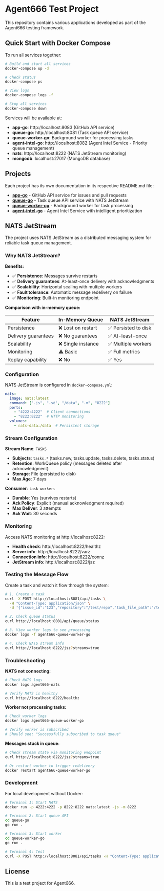 # Agent666 Test Project

This repository contains various applications developed as part of the Agent666 testing framework.

## Quick Start with Docker Compose

To run all services together:

```bash
# Build and start all services
docker-compose up -d

# Check status
docker-compose ps

# View logs
docker-compose logs -f

# Stop all services
docker-compose down
```

Services will be available at:
- **app-go**: http://localhost:8083 (GitHub API service)
- **queue-go**: http://localhost:8081 (Task queue API service)
- **queue-worker-go**: Background worker for processing tasks
- **agent-intel-go**: http://localhost:8082 (Agent Intel Service - Priority queue management)
- **nats**: http://localhost:8222 (NATS JetStream monitoring)
- **mongodb**: localhost:27017 (MongoDB database)

## Projects

Each project has its own documentation in its respective README.md file:

- **[app-go](./app-go/README.md)** - GitHub API service for issues and pull requests
- **[queue-go](./queue-go/README.md)** - Task queue API service with NATS JetStream
- **[queue-worker-go](./queue-worker-go/README.md)** - Background worker for task processing
- **[agent-intel-go](./agent-intel-go/README.md)** - Agent Intel Service with intelligent prioritization

## NATS JetStream

The project uses NATS JetStream as a distributed messaging system for reliable task queue management.

### Why NATS JetStream?

**Benefits:**
- ✅ **Persistence**: Messages survive restarts
- ✅ **Delivery guarantees**: At-least-once delivery with acknowledgments
- ✅ **Scalability**: Horizontal scaling with multiple workers
- ✅ **Fault tolerance**: Automatic message redelivery on failure
- ✅ **Monitoring**: Built-in monitoring endpoint

**Comparison with in-memory queue:**

| Feature | In-Memory Queue | NATS JetStream |
|---------|----------------|----------------|
| Persistence | ❌ Lost on restart | ✅ Persisted to disk |
| Delivery guarantees | ❌ No guarantees | ✅ At-least-once |
| Scalability | ❌ Single instance | ✅ Multiple workers |
| Monitoring | ⚠️ Basic | ✅ Full metrics |
| Replay capability | ❌ No | ✅ Yes |

### Configuration

NATS JetStream is configured in `docker-compose.yml`:

```yaml
nats:
  image: nats:latest
  command: ["-js", "-sd", "/data", "-m", "8222"]
  ports:
    - "4222:4222"  # Client connections
    - "8222:8222"  # HTTP monitoring
  volumes:
    - nats-data:/data  # Persistent storage
```

### Stream Configuration

**Stream Name**: `TASKS`
- **Subjects**: `tasks.*` (tasks.new, tasks.update, tasks.delete, tasks.status)
- **Retention**: WorkQueue policy (messages deleted after acknowledgment)
- **Storage**: File (persisted to disk)
- **Max Age**: 7 days

**Consumer**: `task-workers`
- **Durable**: Yes (survives restarts)
- **Ack Policy**: Explicit (manual acknowledgment required)
- **Max Deliver**: 3 attempts
- **Ack Wait**: 30 seconds

### Monitoring

Access NATS monitoring at http://localhost:8222:

- **Health check**: http://localhost:8222/healthz
- **Server info**: http://localhost:8222/varz
- **Connection info**: http://localhost:8222/connz
- **JetStream info**: http://localhost:8222/jsz

### Testing the Message Flow

Create a task and watch it flow through the system:

```bash
# 1. Create a task
curl -X POST http://localhost:8081/api/tasks \
  -H "Content-Type: application/json" \
  -d '{"issue_id":"123","repository":"/test/repo","task_file_path":"/test/repo/task.md"}'

# 2. Check queue status
curl http://localhost:8081/api/queue/status

# 3. View worker logs to see processing
docker logs -f agent666-queue-worker-go

# 4. Check NATS stream info
curl http://localhost:8222/jsz?streams=true
```

### Troubleshooting

**NATS not connecting:**
```bash
# Check NATS logs
docker logs agent666-nats

# Verify NATS is healthy
curl http://localhost:8222/healthz
```

**Worker not processing tasks:**
```bash
# Check worker logs
docker logs agent666-queue-worker-go

# Verify worker is subscribed
# Should see: "Successfully subscribed to task queue"
```

**Messages stuck in queue:**
```bash
# Check stream state via monitoring endpoint
curl http://localhost:8222/jsz?streams=true

# Or restart worker to trigger redelivery
docker restart agent666-queue-worker-go
```

### Development

For local development without Docker:

```bash
# Terminal 1: Start NATS
docker run -p 4222:4222 -p 8222:8222 nats:latest -js -m 8222

# Terminal 2: Start queue API
cd queue-go
go run .

# Terminal 3: Start worker
cd queue-worker-go
go run .

# Terminal 4: Test
curl -X POST http://localhost:8081/api/tasks -H "Content-Type: application/json" -d '{"issue_id":"1","repository":"/test","task_file_path":"/test/task.md"}'
```

## License

This is a test project for Agent666.
